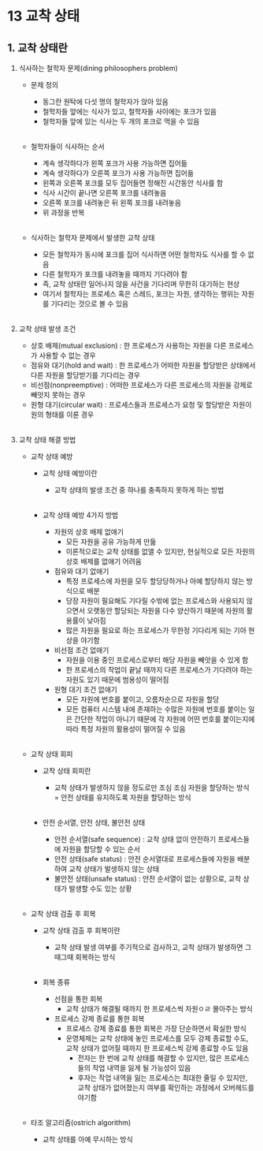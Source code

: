 # 13 교착 상태

## 1. 교착 상태란
1. 식사하는 철학자 문제(dining philosophers problem)
    - 문제 정의
        - 동그란 원탁에 다섯 명의 철학자가 앉아 있음
        - 철학자들 앞에는 식사가 있고, 철학자들 사이에는 포크가 있음
        - 철학자들 앞에 있는 식사는 두 개의 포크로 먹을 수 있음<br><br>

    - 철학자들이 식사하는 순서
        - 계속 생각하다가 왼쪽 포크가 사용 가능하면 집어듦
        - 계속 생각하다가 오른쪽 포크가 사용 가능하면 집어듦
        - 왼쪽과 오른쪽 포크를 모두 집어들면 정해진 시간동안 식사를 함
        - 식사 시간이 끝나면 오른쪽 포크를 내려놓음
        - 오른쪽 포크를 내려놓은 뒤 왼쪽 포크를 내려놓음
        - 위 과정을 반복<br><br>

    - 식사하는 철학자 문제에서 발생한 교착 상태
        - 모든 철학자가 동시에 포크를 집어 식사하면 어떤 철학자도 식사를 할 수 없음
        - 다른 철학자가 포크를 내려놓을 때까지 기다려야 함
        - 즉, 교착 상태란 일어나지 않을 사건을 기다리며 무한히 대기하는 현상
        - 여기서 철학자는 프로세스 혹은 스레드, 포크는 자원, 생각하는 행위는 자원를 기다리는 것으로 볼 수 있음<br><br>

2. 교착 상태 발생 조건
    - 상호 배제(mutual exclusion) : 한 프로세스가 사용하는 자원을 다른 프로세스가 사용할 수 없는 경우
    - 점유와 대기(hold and wait) : 한 프로세스가 어떠한 자원을 할당받은 상태에서 다른 자원을 할당받기를 기다리는 경우
    - 비선점(nonpreemptive) : 어떠한 프로세스가 다른 프로세스의 자원을 강제로 빼앗지 못하는 경우
    - 원형 대기(circular wait) : 프로세스들과 프로세스가 요청 및 할당받은 자원이 원의 형태를 이룬 경우<br><br>

3. 교착 상태 해결 방법
    - 교착 상태 예방
        - 교착 상태 예방이란
            - 교착 상태의 발생 조건 중 하나를 충족하지 못하게 하는 방법<br><br>

        - 교착 상태 예방 4가지 방법
            - 자원의 상호 배제 없애기
                - 모든 자원을 공유 가능하게 만듦
                - 이론적으로는 교착 상태를 없앨 수 있지만, 현실적으로 모든 자원의 상호 배제를 없애기 어려움
            - 점유와 대기 없애기
                - 특정 프로세스에 자원을 모두 할당당하거나 아예 할당하지 않는 방식으로 배분
                - 당장 자원이 필요해도 기다릴 수밖에 없는 프로세스와 사용되지 않으면서 오랫동안 할당되는 자원을 다수 양산하기 때문에 자원의 활용률이 낮아짐
                - 많은 자원을 필요로 하는 프로세스가 무한정 기다리게 되는 기아 현상을 야기함
            - 비선점 조건 없애기
                - 자원을 이용 중인 프로세스로부터 해당 자원을 빼앗을 수 있게 함
                - 한 프로세스의 작업이 끝날 때까지 다른 프로세스가 기다려야 하는 자원도 있기 때문에 범용성이 떨어짐
            - 원형 대기 조건 없애기
                - 모든 자원에 번호를 붙이고, 오름차순으로 자원을 할당
                - 모든 컴퓨터 시스템 내에 존재하는 수많은 자원에 번호를 붙이는 일은 간단한 작업이 아니기 때문에 각 자원에 어떤 번호를 붙이는지에 따라 특정 자원의 활용성이 떨어질 수 있음<br><br>

    - 교착 상태 회피
        - 교착 상태 회피란
            - 교착 상태가 발생하지 않을 정도로만 조심 조심 자원을 할당하는 방식 = 안전 상태를 유지하도록 자원을 할당하는 방식<br><br>

        - 안전 순서열, 안전 상태, 불안전 상태
            - 안전 순서열(safe sequence) : 교착 상태 없이 안전하기 프로세스들에 자원을 할당할 수 있는 순서
            - 안전 상태(safe status) : 안전 순서열대로 프로세스들에 자원을 배분하여 교착 상태가 발생하지 않는 상태
            - 불안전 상태(unsafe status) : 안전 순서열이 없는 상황으로, 교착 상태가 발생할 수도 있는 상황<br><br>

    - 교착 상태 검출 후 회복
        - 교착 상태 검출 후 회복이란
            - 교착 상태 발생 여부를 주기적으로 검사하고, 교착 상태가 발생하면 그때그때 회복하는 방식<br><br>

        - 회복 종류
            - 선점을 통한 회복
                - 교착 상태가 해결될 때까지 한 프로세스씩 자원ㅇㄹ 몰아주는 방식
            - 프로세스 강제 종료를 통한 회복
                - 프로세스 강제 종료를 통한 회복은 가장 단순하면서 확실한 방식
                - 운영체제는 교착 상태에 놓인 프로세스를 모두 강제 종료할 수도, 교착 상태가 없어질 때까지 한 프로세스씩 강제 종료할 수도 있음
                    - 전자는 한 번에 교착 상태를 해결할 수 있지만, 많은 프로세스들의 작업 내역을 잃게 될 가능성이 있음
                    - 후자는 작업 내역을 잃는 프로세스는 최대한 줄일 수 있지만, 교착 상태가 없어졌는지 여부를 확인하는 과정에서 오버헤드를 야기함<br><br>

    - 타조 알고리즘(ostrich algorithm)
        - 교착 상태를 아예 무시하는 방식